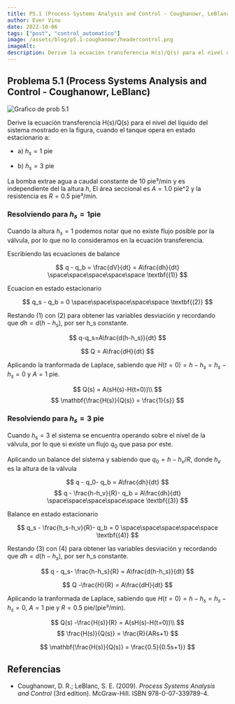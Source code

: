 ```yaml
---
title: P5.1 (Process Systems Analysis and Control - Coughanowr, LeBlanc)
author: Ever Vino
date: 2022-10-06
tags: ["post", "control_automatico"]
image: /assets/blog/p5.1-coughanowr/headercontrol.png
imageAlt: 
description: Derive la ecuación transferencia H(s)/Q(s) para el nivel del líquido del sistema mostrado en la figura cuando el tanque opera en estado estacionario a...  a) hs = 1 pie; b) hs = 3 pie la boma opera ...
---
```

## Problema 5.1 (Process Systems Analysis and Control - Coughanowr, LeBlanc)

![Grafico de prob 5.1](../../assets/blog/p5.1-coughanowr/headercontrol1.png)

Derive la ecuación transferencia H(s)/Q(s) para el nivel del líquido del sistema mostrado en la figura, cuando el tanque opera en estado estacionario a:

* a) $\text{  }h_s = 1 \text{ pie}$

* b) $\text{  }h_s = 3 \text{ pie}$

La bomba extrae agua a caudal constante de  $10\text{ pie³/min}$ y es independiente del la altura $h$, El área seccional es $A = 1.0 \text{ pie^2}$ y la resistencia es $R=0.5\text{ pie³/min}$.

### Resolviendo para $h_s=1\text{pie}$

Cuando la altura $h_s=1$ podemos notar que no existe flujo posible por la válvula, por lo que no lo consideramos en la ecuación transferencia.

Escribiendo las ecuaciones de balance

$$
q - q_b = \frac{dV}{dt} = A\frac{dh}{dt} \space\space\space\space\space \textbf{(1)}
$$

Ecuacion en estado estacionario

$$
q_s - q_b = 0 \space\space\space\space\space \textbf{(2)}
$$

Restando (1) con (2) para obtener las variables desviación y recordando que $dh=d(h-h_s)$, por ser h_s constante.

$$
q-q_s=A\frac{d(h-h_s)}{dt}
$$

$$
Q = A\frac{dH}{dt}
$$

Aplicando la tranformada de Laplace, sabiendo que $H(t=0)= h-h_s=h_s-h_s=0$ y $A=1\text{ pie}$.

$$
Q(s)  = A(sH(s)-H(t=0))\\
$$
$$
\mathbf{\frac{H(s)}{Q(s)}  = \frac{1}{s}}
$$

### Resolviendo para $h_s=3\text{ pie}$

Cuando $h_s=3$ el sistema se encuentra operando sobre el nivel de la válvula, por lo que si existe un flujo $q_0$ que pasa por este.

Aplicando un balance del sistema y sabiendo que $q_0 = h-h_v/R$, donde $h_v$ es la altura de la válvula

$$
q - q_0- q_b = A\frac{dh}{dt}
$$
$$
q - \frac{h-h_v}{R}- q_b = A\frac{dh}{dt} \space\space\space\space\space \textbf{(3)}
$$

Balance en estado estacionario

$$
q_s - \frac{h_s-h_v}{R}- q_b = 0 \space\space\space\space\space \textbf{(4)}
$$

Restando (3) con (4) para obtener las variables desviación y recordando que $dh=d(h-h_s)$, por ser h_s constante.

$$
q - q_s- \frac{h-h_s}{R} = A\frac{d(h-h_s)}{dt}
$$

$$
Q -\frac{H}{R} = A\frac{dH}{dt}
$$

Aplicando la tranformada de Laplace, sabiendo que $H(t=0)= h-h_s=h_s-h_s=0$, $A=1\text{ pie}$ y $R=0.5\text{ pie/(pie³/min)}$.

$$
Q(s) -\frac{H(s)}{R} = A(sH(s)-H(t=0))\\
$$
$$
\frac{H(s)}{Q(s)}  = \frac{R}{ARs+1}
$$

$$
\mathbf{\frac{H(s)}{Q(s)}  = \frac{0.5}{0.5s+1}}
$$

## Referencias

* Coughanowr, D. R.; LeBlanc, S. E. (2009). _Process Systems Analysis and Control_ (3rd edition). McGraw-Hill. ISBN 978-0-07-339789-4.
